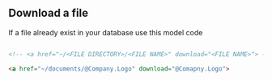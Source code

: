 ## Download a file
If a file already exist in your database use this model code

```html

<!-- <a href="~/<FILE DIRECTORY>/<FILE NAME>" download="<FILE NAME>"> -->

<a href="~/documents/@Company.Logo" download="@Comapny.Logo">
```
